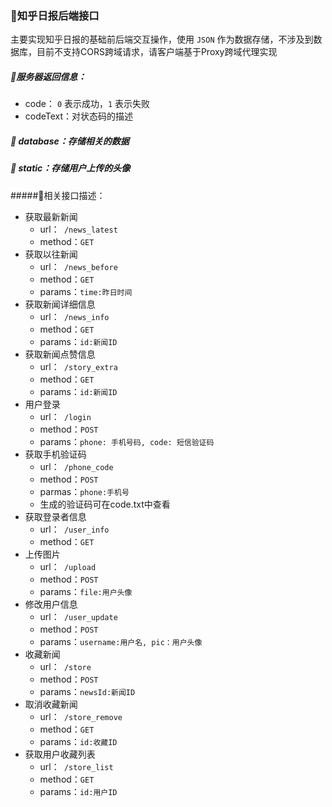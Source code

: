 ### 🍉知乎日报后端接口

主要实现知乎日报的基础前后端交互操作，使用 `JSON` 作为数据存储，不涉及到数据库，目前不支持CORS跨域请求，请客户端基于Proxy跨域代理实现

##### 🍇服务器返回信息：

+ code： `0` 表示成功，`1` 表示失败
+ codeText：对状态码的描述

##### 🍓 database：存储相关的数据

##### 🥝 static：存储用户上传的头像

#####💫相关接口描述：

- 获取最新新闻  
  - url：` /news_latest`  
  - method：`GET`
- 获取以往新闻  
  - url：` /news_before`  
  - method：`GET`
  - params：`time:昨日时间`
- 获取新闻详细信息 
  - url：` /news_info`  
  - method：`GET`
  - params：`id:新闻ID`
- 获取新闻点赞信息 
  - url：` /story_extra`  
  - method：`GET`
  - params：`id:新闻ID`
- 用户登录 
  - url：` /login`  
  - method：`POST`
  - params：`phone: 手机号码, code: 短信验证码`
- 获取手机验证码
  - url：`  /phone_code `  
  - method：`POST`
  - parmas：`phone:手机号`
  - 生成的验证码可在code.txt中查看
- 获取登录者信息
  - url：`  /user_info `  
  - method：`GET`
- 上传图片
  - url：`  /upload `  
  - method：`POST`
  - params：`file:用户头像`
- 修改用户信息
  - url：`  /user_update `  
  - method：`POST`
  - params：`username:用户名, pic：用户头像`
- 收藏新闻
  - url：`  /store `  
  - method：`POST`
  - params：`newsId:新闻ID`
- 取消收藏新闻
  - url：`  /store_remove `  
  - method：`GET`
  - params：`id:收藏ID`
- 获取用户收藏列表
  - url：`  /store_list  `  
  - method：`GET`
  - params：`id:用户ID`


